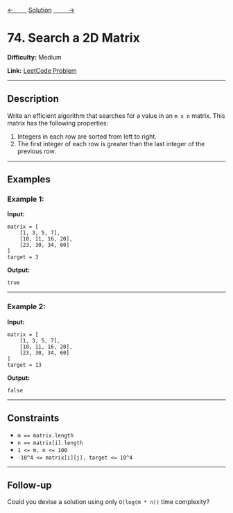 [<-&nbsp;&nbsp;&nbsp;&nbsp;&nbsp;&nbsp;&nbsp;&nbsp;](../367.%20Valid%20Perfect%20Square/statement.md)
[Solution](../74.%20Search%20a%202D%20Matrix/solution.js)
[&nbsp;&nbsp;&nbsp;&nbsp;&nbsp;&nbsp;&nbsp;&nbsp; ->](../33.%20Search%20in%20Rotated%20Sorted%20Array/statement.md)

# 74. Search a 2D Matrix

**Difficulty:** Medium

**Link:** [LeetCode Problem](https://leetcode.com/problems/search-a-2d-matrix/)

---

## Description

Write an efficient algorithm that searches for a value in an `m x n` matrix. This matrix has the following properties:

1. Integers in each row are sorted from left to right.
2. The first integer of each row is greater than the last integer of the previous row.

---

## Examples

### Example 1:

**Input:**

```plaintext
matrix = [
    [1, 3, 5, 7],
    [10, 11, 16, 20],
    [23, 30, 34, 60]
]
target = 3
```

**Output:**

```plaintext
true
```

---

### Example 2:

**Input:**

```plaintext
matrix = [
    [1, 3, 5, 7],
    [10, 11, 16, 20],
    [23, 30, 34, 60]
]
target = 13
```

**Output:**

```plaintext
false
```

---

## Constraints

- `m == matrix.length`
- `n == matrix[i].length`
- `1 <= m, n <= 100`
- `-10^4 <= matrix[i][j], target <= 10^4`

---

## Follow-up

Could you devise a solution using only `O(log(m * n))` time complexity?
